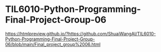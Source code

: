 # TIL6010-Python-Programming-Final-Project-Group-06
https://htmlpreview.github.io/?https://github.com/ShuaiWangAI/TIL6010-Python-Programming-Final-Project-Group-06/blob/main/Final_project_group%2006.html
